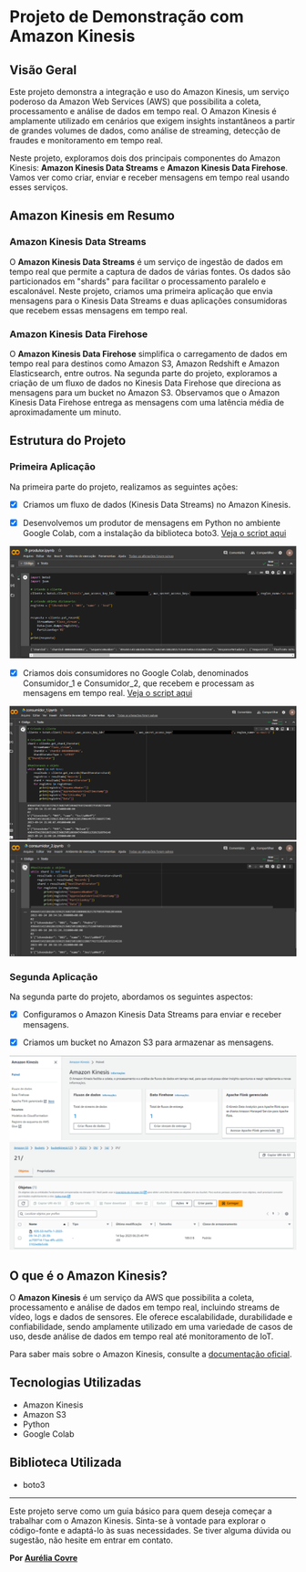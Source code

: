 # Projeto de Demonstração com Amazon Kinesis

## Visão Geral

Este projeto demonstra a integração e uso do Amazon Kinesis, um serviço poderoso da Amazon Web Services (AWS) que possibilita a coleta, processamento e análise de dados em tempo real. O Amazon Kinesis é amplamente utilizado em cenários que exigem insights instantâneos a partir de grandes volumes de dados, como análise de streaming, detecção de fraudes e monitoramento em tempo real.

Neste projeto, exploramos dois dos principais componentes do Amazon Kinesis: **Amazon Kinesis Data Streams** e **Amazon Kinesis Data Firehose**. Vamos ver como criar, enviar e receber mensagens em tempo real usando esses serviços.

## Amazon Kinesis em Resumo

### Amazon Kinesis Data Streams

O **Amazon Kinesis Data Streams** é um serviço de ingestão de dados em tempo real que permite a captura de dados de várias fontes. Os dados são particionados em "shards" para facilitar o processamento paralelo e escalonável. Neste projeto, criamos uma primeira aplicação que envia mensagens para o Kinesis Data Streams e duas aplicações consumidoras que recebem essas mensagens em tempo real.

### Amazon Kinesis Data Firehose

O **Amazon Kinesis Data Firehose** simplifica o carregamento de dados em tempo real para destinos como Amazon S3, Amazon Redshift e Amazon Elasticsearch, entre outros. Na segunda parte do projeto, exploramos a criação de um fluxo de dados no Kinesis Data Firehose que direciona as mensagens para um bucket no Amazon S3. Observamos que o Amazon Kinesis Data Firehose entrega as mensagens com uma latência média de aproximadamente um minuto.

## Estrutura do Projeto

### Primeira Aplicação

Na primeira parte do projeto, realizamos as seguintes ações:

- [x] Criamos um fluxo de dados (Kinesis Data Streams) no Amazon Kinesis.

- [x] Desenvolvemos um produtor de mensagens em Python no ambiente Google Colab, com a instalação da biblioteca boto3. [Veja o script aqui](produtor.py)

![Produtor](produtor.PNG)

- [x] Criamos dois consumidores no Google Colab, denominados Consumidor_1 e Consumidor_2, que recebem e processam as mensagens em tempo real. [Veja o script aqui](consumidor_1.py)

![Consumidor_1](Consumidor_1.PNG)
![Consumidor_2](Consumidor_2.PNG)

### Segunda Aplicação

Na segunda parte do projeto, abordamos os seguintes aspectos:

- [x] Configuramos o Amazon Kinesis Data Streams para enviar e receber mensagens.

- [x] Criamos um bucket no Amazon S3 para armazenar as mensagens.

![Kinesis](kinesis.PNG)
![Bucket S3](bucket.PNG)

## O que é o Amazon Kinesis?

O **Amazon Kinesis** é um serviço da AWS que possibilita a coleta, processamento e análise de dados em tempo real, incluindo streams de vídeo, logs e dados de sensores. Ele oferece escalabilidade, durabilidade e confiabilidade, sendo amplamente utilizado em uma variedade de casos de uso, desde análise de dados em tempo real até monitoramento de IoT.

Para saber mais sobre o Amazon Kinesis, consulte a [documentação oficial](https://docs.aws.amazon.com/kinesis/?icmpid=docs_homepage_analytics).

## Tecnologias Utilizadas

- Amazon Kinesis
- Amazon S3
- Python
- Google Colab

## Biblioteca Utilizada

- boto3

---

Este projeto serve como um guia básico para quem deseja começar a trabalhar com o Amazon Kinesis. Sinta-se à vontade para explorar o código-fonte e adaptá-lo às suas necessidades. Se tiver alguma dúvida ou sugestão, não hesite em entrar em contato.

**Por [Aurélia Covre](https://github.com/AuréliaCovre)**